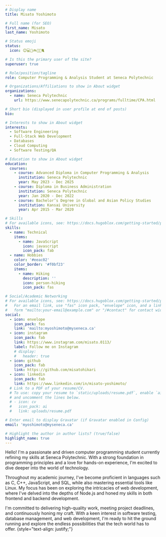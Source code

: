 ```yaml
---
# Display name
title: Misato Yoshimoto

# Full name (for SEO)
first_name: Misato
last_name: Yoshimoto

# Status emoji
status:
  icon: 😊💻🌸🚲🌄🐶🐈

# Is this the primary user of the site?
superuser: true

# Role/position/tagline
role: Computer Programming & Analysis Student at Seneca Polytechnic

# Organizations/Affiliations to show in About widget
organizations:
  - name: Seneca Polytechnic
    url: https://www.senecapolytechnic.ca/programs/fulltime/CPA.html

# Short bio (displayed in user profile at end of posts)
bio: 

# Interests to show in About widget
interests:
  - Software Engineering
  - Full-Stack Web Development
  - Databases
  - Cloud Computing
  - Software Testing/QA

# Education to show in About widget
education:
  courses:
    - course: Advanced Diploma in Computer Programming & Analysis
      institution: Seneca Polytechnic
      year: May 2023 - Dec 2025
    - course: Diploma in Business Administration 
      institution: Seneca Polytechnic
      year: Jan 2020 - Dec 2022
    - course: Bachelor’s Degree in Global and Asian Policy Studies
      institution: Kansai University
      year: Apr 2015 - Mar 2020

# Skills
# For available icons, see: https://docs.hugoblox.com/getting-started/page-builder/#icons
skills:
  - name: Technical
    items:
      - name: JavaScript
        icon: javascript
        icon_pack: fab
  - name: Hobbies
    color: '#eeac02'
    color_border: '#f0bf23'
    items:
      - name: Hiking
        description: ''
        icon: person-hiking
        icon_pack: fas

# Social/Academic Networking
# For available icons, see: https://docs.hugoblox.com/getting-started/page-builder/#icons
#   For an email link, use "fas" icon pack, "envelope" icon, and a link in the
#   form "mailto:your-email@example.com" or "/#contact" for contact widget.
social:
  - icon: envelope
    icon_pack: fas
    link: 'mailto:myoshimoto@myseneca.ca'
  - icon: instagram
    icon_pack: fab
    link: https://www.instagram.com/misato.0113/
    label: Follow me on Instagram
    # display:
    #   header: true
  - icon: github
    icon_pack: fab
    link: https://github.com/misatohikari
  - icon: linkedin
    icon_pack: fab
    link: https://www.linkedin.com/in/misato-yoshimoto/
  # Link to a PDF of your resume/CV.
  # To use: copy your resume to `static/uploads/resume.pdf`, enable `ai` icons in `params.yaml`,
  # and uncomment the lines below.
  # - icon: cv
  #   icon_pack: ai
  #   link: uploads/resume.pdf

# Enter email to display Gravatar (if Gravatar enabled in Config)
email: 'myoshimoto@myseneca.ca'

# Highlight the author in author lists? (true/false)
highlight_name: true
---
```


Hello! I'm a passionate and driven computer programming student currently refining my skills at Seneca Polytechnic. With a strong foundation in programming principles and a love for hands-on experience, I'm excited to dive deeper into the world of technology.

Throughout my academic journey, I've become proficient in languages such as C, C++, JavaScript, and SQL, while also mastering essential tools like Linux. My focus has been on exploring the intricacies of web development, where I've delved into the depths of Node.js and honed my skills in both frontend and backend development.

<!-- My passion for programming extends beyond the classroom as I actively seek opportunities to expand my knowledge and contribute to the tech community. Whether it's collaborating on group projects or participating in coding competitions, I thrive in environments that challenge me to push the boundaries of my abilities. -->

I'm committed to delivering high-quality work, meeting project deadlines, and continuously honing my craft. With a keen interest in software testing, database management, and web development, I'm ready to hit the ground running and explore the endless possibilities that the tech world has to offer.
{style="text-align: justify;"}
